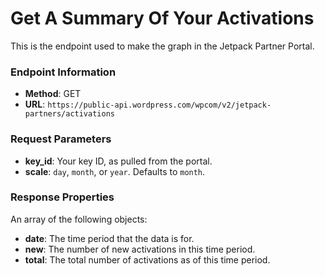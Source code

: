 # Get A Summary Of Your Activations

This is the endpoint used to make the graph in the Jetpack Partner Portal.

### Endpoint Information

- __Method__: GET
- __URL__:    `https://public-api.wordpress.com/wpcom/v2/jetpack-partners/activations`

### Request Parameters

- __key_id__: Your key ID, as pulled from the portal.
- __scale__: `day`, `month`, or `year`. Defaults to `month`.

### Response Properties

An array of the following objects:

- __date__: The time period that the data is for.
- __new__: The number of new activations in this time period.
- __total__: The total number of activations as of this time period.